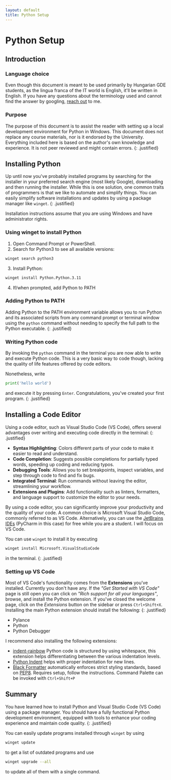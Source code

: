 ```yaml
---
layout: default
title: Python Setup
---
```

# Python Setup

## Introduction

### Language choice

Even though this document is meant to be used primarily by Hungarian GDE students, as the lingua franca of the IT world is English, it'll be written in English. If you have any questions about the terminology used and cannot find the answer by googling, [reach out](mailto:ga790t@neptun.gde.hu?subject=Question%20about%20Python%20Setup) to me.

### Purpose
The purpose of this document is to assist the reader with setting up a local development environment for Python in Windows. This document does not replace any course materials, nor is it endorsed by the University. Everything included here is based on the author's own knowledge and experience. It is not peer reviewed and might contain errors.
{: .justified}

## Installing Python

Up until now you've probably installed programs by searching for the installer in your preferred search engine (most likely Google), downloading and then running the installer. While this is one solution, one common traits of programmers is that we like to automate and simplify things. You can easily simplify software installations and updates by using a package manager like `winget`. 
{: .justified}

Installation instructions assume that you are using Windows and have administrator rights. 

### Using winget to install Python

1. Open Command Prompt or PowerShell.
2. Search for Python3 to see all available versions:
```sh
winget search python3
```
3. Install Python:
```sh
winget install Python.Python.3.11
```
4. If/when prompted, add Python to PATH

### Adding Python to PATH
Adding Python to the PATH environment variable allows you to run Python and its associated scripts from any command prompt or terminal window using the `python` command without needing to specify the full path to the Python executable.
{: .justified}

### Writing Python code

By invoking the `python` command in the terminal you are now able to write and execute Python code. This is a very basic way to code though, lacking the quality of life features offered by code editors. 

Nonetheless, write 
```python
print('hello world')
```
and execute it by pressing `Enter`. Congratulations, you've created your first program.
{: .justified}

## Installing a Code Editor
Using a code editor, such as Visual Studio Code (VS Code), offers several advantages over writing and executing code directly in the terminal:
{: .justified}

- **Syntax Highlighting**: Colors different parts of your code to make it easier to read and understand.
- **Code Completion**: Suggests possible completions for partially typed words, speeding up coding and reducing typos.
- **Debugging Tools**: Allows you to set breakpoints, inspect variables, and step through code to find and fix bugs.
- **Integrated Terminal**: Run commands without leaving the editor, streamlining your workflow.
- **Extensions and Plugins**: Add functionality such as linters, formatters, and language support to customize the editor to your needs.

By using a code editor, you can significantly improve your productivity and the quality of your code. A common choice is Microsoft Visual Studio Code, commonly referred to as VS Code. Alternatively, you can use the [JetBrains IDEs](https://www.jetbrains.com/community/education/#students) (PyCharm in this case) for free while you are a student. I will focus on VS Code. 

You can use `winget` to install it by executing
```sh
winget install Microsoft.VisualStudioCode
``` 
in the terminal.
{: .justified}

### Setting up VS Code
Most of VS Code's functionality comes from the **Extensions** you've installed. Currently you don't have any. If the *"Get Started with VS Code"* page is still open you can click on *"Rich support for all your languages"*, browse, and install the Python extension. If you've closed the welcome page, click on the *Extensions* button on the sidebar or press `Ctrl+Shift+X`. Installing the main Python extension should install the following:
{: .justified}

- Pylance
- Python
- Python Debugger

I recommend also installing the following extensions:
- [indent-rainbow](https://marketplace.visualstudio.com/items?itemName=oderwat.indent-rainbow) Python code is structured by using whitespace, this extension helps differentiating between the various indentation levels. 
- [Python Indent](https://marketplace.visualstudio.com/items?itemName=KevinRose.vsc-python-indent) helps with proper indentation for new lines. 
- [Black Formatter](https://marketplace.visualstudio.com/items?itemName=ms-python.black-formatter) automatically enforces strict styling standards, based on [PEP8](https://peps.python.org/pep-0008/). Requires setup, follow the instructions. Command Palette can be invoked with `Ctrl+Shift+P`

## Summary
You have learned how to install Python and Visual Studio Code (VS Code) using a package manager. You should have a fully functional Python development environment, equipped with tools to enhance your coding experience and maintain code quality.
{: .justified}

You can easily update programs installed through `winget` by using 
```sh
winget update
``` 
to get a list of outdated programs and use 
```sh
winget upgrade --all
```
to update all of them with a single command. 

